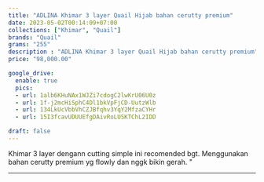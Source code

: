 ```yaml
---
title: "ADLINA Khimar 3 layer Quail Hijab bahan cerutty premium"
date: 2023-05-02T00:14:09+07:00
collections: ["Khimar", "Quail"]
brands: "Quail"
grams: "255"
description : "ADLINA Khimar 3 layer Quail Hijab bahan cerutty premium"
price: "98,000.00"

google_drive:
  enable: true
  pics:
  - url: 1alb6KHuNAx1WJZi7cdogC2lwKrU06U0z
  - url: 1f-j2mcHiSphC4Dl1bkVpFjCD-UutzWlb
  - url: 134LkUcVbbVhCZJBfqhv3YqY2MfzaCYHr
  - url: 15I3fcavUDUUEfgDAivRoLUSKTChL2IDD

draft: false
---
```


Khimar 3 layer dengann cutting simple ini recomended bgt. Menggunakan bahan cerutty premium yg flowly dan nggk bikin gerah. "

---------    
 
